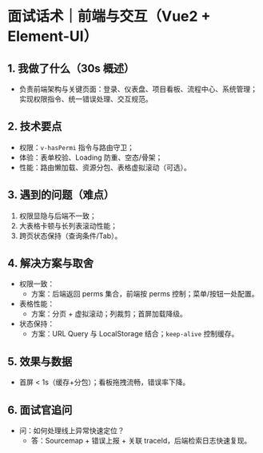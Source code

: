 # 面试话术｜前端与交互（Vue2 + Element-UI）

## 1. 我做了什么（30s 概述）
- 负责前端架构与关键页面：登录、仪表盘、项目看板、流程中心、系统管理；实现权限指令、统一错误处理、交互规范。

## 2. 技术要点
- 权限：`v-hasPermi` 指令与路由守卫；
- 体验：表单校验、Loading 防重、空态/骨架；
- 性能：路由懒加载、资源分包、表格虚拟滚动（可选）。

## 3. 遇到的问题（难点）
1) 权限显隐与后端不一致；
2) 大表格卡顿与长列表滚动性能；
3) 跨页状态保持（查询条件/Tab）。

## 4. 解决方案与取舍
- 权限一致：
  - 方案：后端返回 perms 集合，前端按 perms 控制；菜单/按钮一处配置。
- 表格性能：
  - 方案：分页 + 虚拟滚动；列裁剪；首屏加载降级。
- 状态保持：
  - 方案：URL Query 与 LocalStorage 结合；`keep-alive` 控制缓存。

## 5. 效果与数据
- 首屏 < 1s（缓存+分包）；看板拖拽流畅，错误率下降。

## 6. 面试官追问
- 问：如何处理线上异常快速定位？
  - 答：Sourcemap + 错误上报 + 关联 traceId，后端检索日志快速复现。
